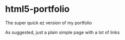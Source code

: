 # html5-portfolio
The super quick ez version of my portfolio

As suggested, just a plain simple page with a lot of links
